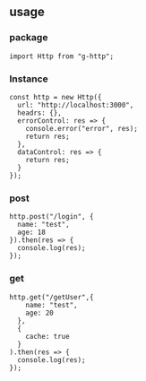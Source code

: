 ## usage

### package
```
import Http from "g-http";

```

### Instance
```
const http = new Http({
  url: "http://localhost:3000",
  headrs: {},
  errorControl: res => {
    console.error("error", res);
    return res;
  },
  dataControl: res => {
    return res;
  }
});

```

### post
```
http.post("/login", {
  name: "test",
  age: 18
}).then(res => {
  console.log(res);
});

```

### get

```
http.get("/getUser",{
    name: "test",
    age: 20
  },
  {
    cache: true
  }
).then(res => {
  console.log(res);
});

```